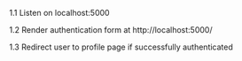  1.1 Listen on localhost:5000
  
  1.2 Render authentication form at http://localhost:5000/
  
  1.3 Redirect user to profile page if successfully authenticated
